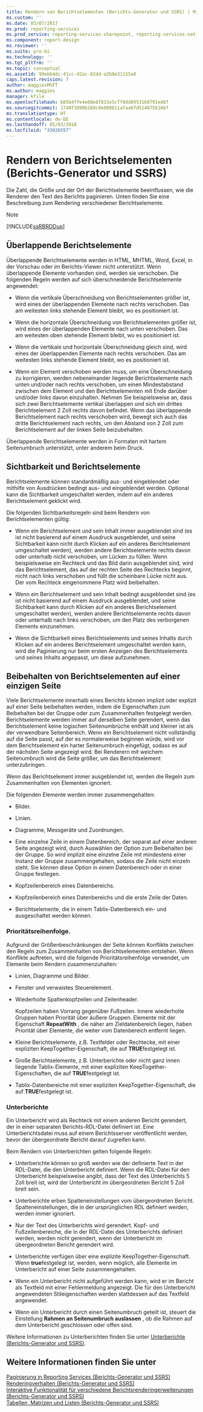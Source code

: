 ```yaml
---
title: Rendern von Berichtselementen (Berichts-Generator und SSRS) | Microsoft-Dokumentation
ms.custom: ''
ms.date: 03/07/2017
ms.prod: reporting-services
ms.prod_service: reporting-services-sharepoint, reporting-services-native
ms.component: report-design
ms.reviewer: ''
ms.suite: pro-bi
ms.technology: ''
ms.tgt_pltfrm: ''
ms.topic: conceptual
ms.assetid: 99ebb4dc-41cc-42ac-82dd-a2b0e31155a0
caps.latest.revision: 7
author: maggiesMSFT
ms.author: maggies
manager: kfile
ms.openlocfilehash: b85b4ffe4e60e8f815e5cff0dd8953160791ed8f
ms.sourcegitcommit: 1740f3090b168c0e809611a7aa6fd514075616bf
ms.translationtype: HT
ms.contentlocale: de-DE
ms.lasthandoff: 05/03/2018
ms.locfileid: "33026557"
---
```

# <a name="rendering-report-items-report-builder-and-ssrs"></a>Rendern von Berichtselementen (Berichts-Generator und SSRS)
  Die Zahl, die Größe und der Ort der Berichtselemente beeinflussen, wie die Renderer den Text des Berichts paginieren. Unten finden Sie eine Beschreibung zum Rendering verschiedener Berichtselemente.  
  
> [!NOTE]  
>  [!INCLUDE[ssRBRDDup](../../includes/ssrbrddup-md.md)]  
  
## <a name="overlapping-report-items"></a>Überlappende Berichtselemente  
 Überlappende Berichtselemente werden in HTML, MHTML, Word, Excel, in der Vorschau oder im Berichts-Viewer nicht unterstützt. Wenn überlappende Elemente vorhanden sind, werden sie verschoben. Die folgenden Regeln werden auf sich überschneidende Berichtselemente angewendet:  
  
-   Wenn die vertikale Überschneidung von Berichtselementen größer ist, wird eines der überlappenden Elemente nach rechts verschoben. Das am weitesten links stehende Element bleibt, wo es positioniert ist.  
  
-   Wenn die horizontale Überschneidung von Berichtselementen größer ist, wird eines der überlappenden Elemente nach unten verschoben. Das am weitesten oben stehende Element bleibt, wo es positioniert ist.  
  
-   Wenn die vertikale und horizontale Überschneidung gleich sind, wird eines der überlappenden Elemente nach rechts verschoben. Das am weitesten links stehende Element bleibt, wo es positioniert ist.  
  
-   Wenn ein Element verschoben werden muss, um eine Überschneidung zu korrigieren, werden nebeneinander liegende Berichtselemente nach unten und/oder nach rechts verschoben, um einen Mindestabstand zwischen dem Element und den Berichtselementen mit Ende darüber und/oder links davon einzuhalten. Nehmen Sie beispielsweise an, dass sich zwei Berichtselemente vertikal überlappen und sich ein drittes Berichtselement 2 Zoll rechts davon befindet. Wenn das überlappende Berichtselement nach rechts verschoben wird, bewegt sich auch das dritte Berichtselement nach rechts, um den Abstand von 2 Zoll zum Berichtselement auf der linken Seite beizubehalten.  
  
 Überlappende Berichtselemente werden in Formaten mit hartem Seitenumbruch unterstützt, unter anderem beim Druck.  
  
## <a name="visibility-and-report-items"></a>Sichtbarkeit und Berichtselemente  
 Berichtselemente können standardmäßig aus- und eingeblendet oder mithilfe von Ausdrücken bedingt aus- und eingeblendet werden. Optional kann die Sichtbarkeit umgeschaltet werden, indem auf ein anderes Berichtselement geklickt wird.  
  
 Die folgenden Sichtbarkeitsregeln sind beim Rendern von Berichtselementen gültig:  
  
-   Wenn ein Berichtselement und sein Inhalt immer ausgeblendet sind (es ist nicht basierend auf einem Ausdruck ausgeblendet, und seine Sichtbarkeit kann nicht durch Klicken auf ein anderes Berichtselement umgeschaltet werden), werden andere Berichtselemente rechts davon oder unterhalb nicht verschoben, um Lücken zu füllen. Wenn beispielsweise ein Rechteck und das Bild darin ausgeblendet sind, wird das Berichtselement, das auf der rechten Seite des Rechtecks beginnt, nicht nach links verschoben und füllt die scheinbare Lücke nicht aus. Der vom Rechteck eingenommene Platz wird beibehalten.  
  
-   Wenn ein Berichtselement und sein Inhalt bedingt ausgeblendet sind (es ist nicht basierend auf einem Ausdruck ausgeblendet, und seine Sichtbarkeit kann durch Klicken auf ein anderes Berichtselement umgeschaltet werden), werden andere Berichtselemente rechts davon oder unterhalb nach links verschoben, um den Platz des verborgenen Elements einzunehmen.  
  
-   Wenn die Sichtbarkeit eines Berichtselements und seines Inhalts durch Klicken auf ein anderes Berichtselement umgeschaltet werden kann, wird die Paginierung nur beim ersten Anzeigen des Berichtselements und seines Inhalts angepasst, um diese aufzunehmen.  
  
## <a name="keeping-report-items-together-on-a-single-page"></a>Beibehalten von Berichtselementen auf einer einzigen Seite  
 Viele Berichtselemente innerhalb eines Berichts können implizit oder explizit auf einer Seite beibehalten werden, indem die Eigenschaften zum Beibehalten bei der Gruppe oder zum Zusammenhalten festgelegt werden. Berichtselemente werden immer auf derselben Seite gerendert, wenn das Berichtselement keine logischen Seitenumbrüche enthält und kleiner ist als der verwendbare Seitenbereich. Wenn ein Berichtselement nicht vollständig auf die Seite passt, auf der es normalerweise beginnen würde, wird vor dem Berichtselement ein harter Seitenumbruch eingefügt, sodass es auf der nächsten Seite angezeigt wird. Bei Renderern mit weichem Seitenumbruch wird die Seite größer, um das Berichtselement unterzubringen.  
  
 Wenn das Berichtselement immer ausgeblendet ist, werden die Regeln zum Zusammenhalten von Elementen ignoriert.  
  
 Die folgenden Elemente werden immer zusammengehalten:  
  
-   Bilder.  
  
-   Linien.  
  
-   Diagramme, Messgeräte und Zuordnungen.  
  
-   Eine einzelne Zeile in einem Datenbereich, der separat auf einer anderen Seite angezeigt wird, durch Auswählen der Option zum Beibehalten bei der Gruppe. So wird implizit eine einzelne Zeile mit mindestens einer Instanz der Gruppe zusammengehalten, sodass die Zeile nicht einzeln steht. Sie können diese Option in einem Datenbereich oder in einer Gruppe festlegen.  
  
-   Kopfzeilenbereich eines Datenbereichs.  
  
-   Kopfzeilenbereich eines Datenbereichs und die erste Zeile der Daten.  
  
-   Berichtselemente, die in einem Tablix-Datenbereich ein- und ausgeschaltet werden können.  
  
### <a name="priority-order"></a>Prioritätsreihenfolge.  
 Aufgrund der Größenbeschränkungen der Seite können Konflikte zwischen den Regeln zum Zusammenhalten von Berichtselementen entstehen. Wenn Konflikte auftreten, wird die folgende Prioritätsreihenfolge verwendet, um Elemente beim Rendern zusammenzuhalten:  
  
-   Linien, Diagramme und Bilder.  
  
-   Fenster und verwaistes Steuerelement.  
  
-   Wiederholte Spaltenkopfzeilen und Zeilenheader.  
  
     Kopfzeilen haben Vorrang gegenüber Fußzeilen. Innere wiederholte Gruppen haben Priorität über äußere Gruppen. Elemente mit der Eigenschaft **RepeatWith** , die näher am Zieldatenbereich liegen, haben Priorität über Elemente, die weiter vom Datenbereich entfernt liegen.  
  
-   Kleine Berichtselemente, z.B. Textfelder oder Rechtecke, mit einer expliziten KeepTogether-Eigenschaft, die auf **TRUE**festgelegt ist.  
  
-   Große Berichtselemente, z.B. Unterberichte oder nicht ganz innen liegende Tablix-Elemente, mit einer expliziten KeepTogether-Eigenschaften, die auf **TRUE**festgelegt ist.  
  
-   Tablix-Datenbereiche mit einer expliziten KeepTogether-Eigenschaft, die auf **TRUE**festgelegt ist.  
  
### <a name="subreports"></a>Unterberichte  
 Ein Unterbericht wird als Rechteck mit einem anderen Bericht gerendert, der in einer separaten Berichts-RDL-Datei definiert ist. Eine Unterberichtsdatei muss auf einem Berichtsserver veröffentlicht werden, bevor der übergeordnete Bericht darauf zugreifen kann.  
  
 Beim Rendern von Unterberichten gelten folgende Regeln:  
  
-   Unterberichte können so groß werden wie der definierte Text in der RDL-Datei, die den Unterbericht definiert. Wenn die RDL-Datei für den Unterbericht beispielsweise angibt, dass der Text des Unterberichts 5 Zoll breit ist, wird der Unterbericht im übergeordneten Bericht 5 Zoll breit sein.  
  
-   Unterberichte erben Spalteneinstellungen vom übergeordneten Bericht. Spalteneinstellungen, die in der ursprünglichen RDL definiert werden, werden immer ignoriert.  
  
-   Nur der Text des Unterberichts wird gerendert. Kopf- und Fußzeilenbereiche, die in der RDL-Datei des Unterberichts definiert werden, werden nicht gerendert, wenn der Unterbericht im übergeordneten Bericht gerendert wird.  
  
-   Unterberichte verfügen über eine explizite KeepTogether-Eigenschaft. Wenn **true**festgelegt ist, werden, wenn möglich, alle Elemente im Unterbericht auf einer Seite zusammengehalten.  
  
-   Wenn ein Unterbericht nicht aufgeführt werden kann, wird er im Bericht als Textfeld mit einer Fehlermeldung angezeigt. Die für den Unterbericht angewendeten Stileigenschaften werden stattdessen auf das Textfeld angewendet.  
  
-   Wenn ein Unterbericht durch einen Seitenumbruch geteilt ist, steuert die Einstellung **Rahmen an Seitenumbruch auslassen** , ob die Rahmen auf dem Unterbericht geschlossen oder offen sind.  
  
 Weitere Informationen zu Unterberichten finden Sie unter [Unterberichte (Berichts-Generator und SSRS)](../../reporting-services/report-design/subreports-report-builder-and-ssrs.md).  
  
## <a name="see-also"></a>Weitere Informationen finden Sie unter  
 [Paginierung in Reporting Services &#40;Berichts-Generator und SSRS&#41;](../../reporting-services/report-design/pagination-in-reporting-services-report-builder-and-ssrs.md)   
 [Renderingverhalten (Berichts-Generator und SSRS)](../../reporting-services/report-design/rendering-behaviors-report-builder-and-ssrs.md)   
 [Interaktive Funktionalität für verschiedene Berichtsrenderingerweiterungen &#40;Berichts-Generator und SSRS&#41;](../../reporting-services/report-builder/interactive-functionality-different-report-rendering-extensions.md)   
 [Tabellen, Matrizen und Listen &#40;Berichts-Generator und SSRS&#41;](../../reporting-services/report-design/tables-matrices-and-lists-report-builder-and-ssrs.md)  
  
  
